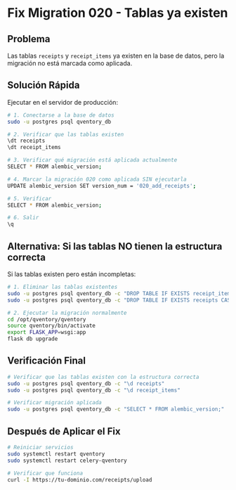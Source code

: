 # Fix Migration 020 - Tablas ya existen

## Problema
Las tablas `receipts` y `receipt_items` ya existen en la base de datos, pero la migración no está marcada como aplicada.

## Solución Rápida

Ejecutar en el servidor de producción:

```bash
# 1. Conectarse a la base de datos
sudo -u postgres psql qventory_db

# 2. Verificar que las tablas existen
\dt receipts
\dt receipt_items

# 3. Verificar qué migración está aplicada actualmente
SELECT * FROM alembic_version;

# 4. Marcar la migración 020 como aplicada SIN ejecutarla
UPDATE alembic_version SET version_num = '020_add_receipts';

# 5. Verificar
SELECT * FROM alembic_version;

# 6. Salir
\q
```

## Alternativa: Si las tablas NO tienen la estructura correcta

Si las tablas existen pero están incompletas:

```bash
# 1. Eliminar las tablas existentes
sudo -u postgres psql qventory_db -c "DROP TABLE IF EXISTS receipt_items CASCADE;"
sudo -u postgres psql qventory_db -c "DROP TABLE IF EXISTS receipts CASCADE;"

# 2. Ejecutar la migración normalmente
cd /opt/qventory/qventory
source qventory/bin/activate
export FLASK_APP=wsgi:app
flask db upgrade
```

## Verificación Final

```bash
# Verificar que las tablas existen con la estructura correcta
sudo -u postgres psql qventory_db -c "\d receipts"
sudo -u postgres psql qventory_db -c "\d receipt_items"

# Verificar migración aplicada
sudo -u postgres psql qventory_db -c "SELECT * FROM alembic_version;"
```

## Después de Aplicar el Fix

```bash
# Reiniciar servicios
sudo systemctl restart qventory
sudo systemctl restart celery-qventory

# Verificar que funciona
curl -I https://tu-dominio.com/receipts/upload
```
